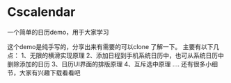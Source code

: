 # Cscalendar
一个简单的日历demo，用于大家学习

这个demo是纯手写的，分享出来有需要的可以clone 了解一下。
主要有以下几点：
1、无限的横滑实现原理
2、添加日程到手机系统日历中，也可从系统日历中删除添加的日历
3、日历UI界面的排版原理
4、互斥选中原理
....
还有很多小细节，大家有兴趣下载看看吧
